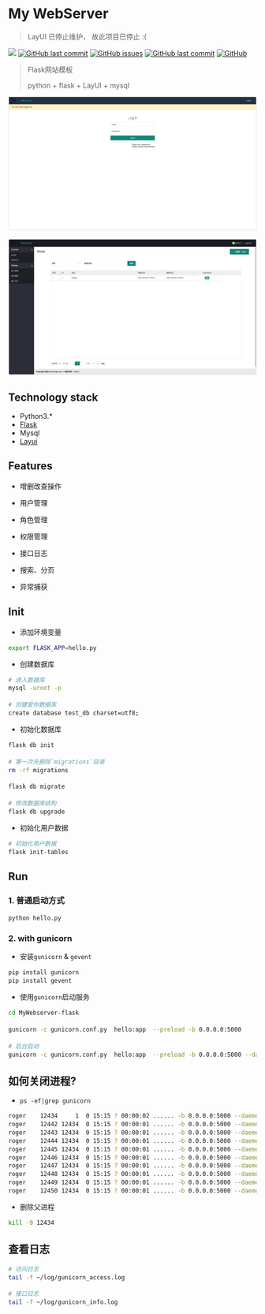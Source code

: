 # My WebServer

> LayUI 已停止维护， 故此项目已停止 :(

[![](https://img.shields.io/badge/version-python3.x-green?style=flat-square)](https://www.python.org/downloads/)
[![GitHub last commit](https://img.shields.io/github/stars/RRRoger/MyWebserver-flask.svg?style=flat-square)](https://github.com/RRRoger/MyWebserver-flask)
[![GitHub issues](https://img.shields.io/github/issues/RRRoger/MyWebserver-flask.svg?style=flat-square)](https://github.com/RRRoger/MyWebserver-flask/issues)
[![GitHub last commit](https://img.shields.io/github/last-commit/RRRoger/MyWebserver-flask.svg?style=flat-square)](https://github.com/RRRoger/MyWebserver-flask/commits/master)
[![GitHub](https://img.shields.io/github/license/mashape/apistatus.svg?style=flat-square)](https://github.com/RRRoger/MyWebserver-flask/blob/master/LICENSE)

> Flask网站模板
>
> python + flask + LayUI + mysql

![](app/static/image/1629711797490.jpg)

![](app/static/image/1629711723519.jpg)

## Technology stack

- Python3.*
- [Flask](https://dormousehole.readthedocs.io/en/latest/)
- Mysql
- [Layui](https://www.layui.com/)

## Features

- 增删改查操作
- 用户管理
- 角色管理
- 权限管理

- 接口日志
- 搜索、分页
- 异常捕获

## Init

- 添加环境变量

```bash
export FLASK_APP=hello.py
```

- 创建数据库

```bash
# 进入数据库
mysql -uroot -p

# 创建爱你数据库
create database test_db charset=utf8;
```

- 初始化数据库

```bash
flask db init

# 第一次先删除`migrations`目录
rm -rf migrations

flask db migrate

# 修改数据库结构
flask db upgrade
```

- 初始化用户数据

```bash
# 初始化用户数据
flask init-tables
```



## Run

### 1. 普通启动方式

```bash
python hello.py
```

### 2. with gunicorn

- 安装`gunicorn` & `gevent`

```bash
pip install gunicorn
pip install gevent
```

- 使用`gunicorn`启动服务

```bash
cd MyWebserver-flask

gunicorn -c gunicorn.conf.py  hello:app  --preload -b 0.0.0.0:5000

# 后台启动
gunicorn -c gunicorn.conf.py  hello:app  --preload -b 0.0.0.0:5000 --daemon
```

## 如何关闭进程?

- `ps -ef|grep gunicorn`

```bash
roger    12434     1  0 15:15 ? 00:00:02 ...... -b 0.0.0.0:5000 --daemon
roger    12442 12434  0 15:15 ? 00:00:01 ...... -b 0.0.0.0:5000 --daemon
roger    12443 12434  0 15:15 ? 00:00:01 ...... -b 0.0.0.0:5000 --daemon
roger    12444 12434  0 15:15 ? 00:00:01 ...... -b 0.0.0.0:5000 --daemon
roger    12445 12434  0 15:15 ? 00:00:01 ...... -b 0.0.0.0:5000 --daemon
roger    12446 12434  0 15:15 ? 00:00:01 ...... -b 0.0.0.0:5000 --daemon
roger    12447 12434  0 15:15 ? 00:00:01 ...... -b 0.0.0.0:5000 --daemon
roger    12448 12434  0 15:15 ? 00:00:01 ...... -b 0.0.0.0:5000 --daemon
roger    12449 12434  0 15:15 ? 00:00:01 ...... -b 0.0.0.0:5000 --daemon
roger    12450 12434  0 15:15 ? 00:00:01 ...... -b 0.0.0.0:5000 --daemon
```

- 删除父进程

```bash
kill -9 12434
```

## 查看日志

```bash
# 访问日志
tail -f ~/log/gunicorn_access.log

# 接口日志
tail -f ~/log/gunicorn_info.log
```
